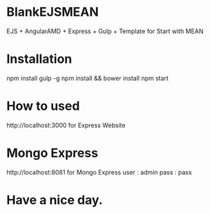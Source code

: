 # BlankEJSMEAN
EJS + AngularAMD + Express + Gulp + Template for Start with MEAN

# Installation
npm install gulp -g
npm install && bower install
npm start


# How to used
http://localhost:3000 for Express Website

# Mongo Express
http://localhost:8081 for Mongo Express 
user : admin
pass : pass


# Have a nice day.
